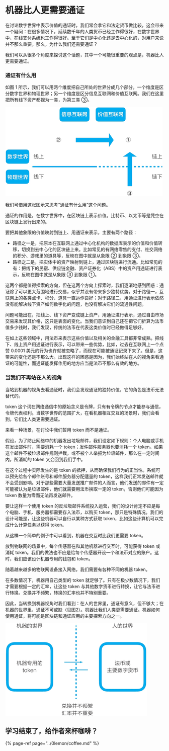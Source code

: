 # 机器比人更需要通证

在讨论数字世界中表示价值的通证时，我们常会拿它和法定货币做比较，这会带来一个疑问：在很多情况下，延续数千年的人类货币已经工作得很好，在数字世界中，在线支付系统也工作得很好。至于它们是中心化还是去中心化的，对用户来说并不那么重要。那么，为什么我们还需要通证？  
  
我们可以从很多个角度来探讨这个话题，其中一个可能很重要的观点是，机器比人更需要通证。

### 通证有什么用

如图 1 所示，我们可以用两个维度把自己所处的世界分成几个部分，一个维度是区分数字世界和物理世界；另一个维度是区分信息互联网和价值互联网。我们在这里把所有线下资产都视为一类，为第三类 ③。

![&#x56FE;1&#xFF1A;&#x4ECE;&#x56DB;&#x4E2A;&#x8C61;&#x9650;&#x770B;&#x901A;&#x8BC1;&#x7684;&#x7528;&#x9014;](../.gitbook/assets/image%20%28121%29.png)

  
我们可借用这张图示来思考“通证有什么用”这个问题。  
  
通证的作用是，在数字世界中，在区块链上表示价值。比特币、以太币等是凭空在区块链上发行出来的。  
  
要把其他象限的价值映射到链上、用通证来表示，主要有两个路径：

* 路径之一是，把原本在互联网上通过中心化机构的数据库表示的价值和价值转移，切换到去中心化的区块链上来。比如常见的有网络零售的支付、社交网络的积分、游戏里的道具等，反映在图中就是从象限 ② 到象限 ③。
* 路径之二是，把实体中的资产映射到链上，通过区块链进行流通。比如常见的有：把线下的民宿、供应链金融、资产证券化（ABS）中的资产用通证进行表示，反映在图中就是从象限 ③ 到象限 ①。

  
这两个都是值得探索的方向，但在这两个方向上探索时，我们逐渐地感到困惑：通证除了可以更大范围地进行交易，似乎并没有带来多少独特优势。对于路径一，互联网上的各类点卡、积分、道具一直运作良好；对于路径二，用通证进行表示依然没有能解决线下资产如何数字化的问题，也没有解决它们的流通性问题。  
  
问题可能出在，把线上、线下资产变成链上资产，用通证进行表示，通过自由市场交易来发现其价格，这只是表面的变化。当我们意识到自己还在把它们折算为法币值多少钱时，我们发现，传统的法币在代表这类价值时已经做得足够好。  
  
在如上这些领域中，用法币来表示这些价值以及相关的金融工具都非常成熟。把线下、线上资产用通证进行表示，可以带来一些优势，比如，过去在互联网上一个点赞 0.0001 美元的行为也许就被忽略了，而现在可能被通证记录下来了。但是，这带来的变化还是不那么大。出现这样的困惑是因为，我们始终站在人的视角来看通证的可能性，而通证能发挥作用的地方应当是法币不那么有效的地方。  


### 当我们不再站在人的视角

当站到机器的视角去看通证时，我们会发现通证的独特价值，它的角色是法币无法替代的。  
  
token 这个词在网络通信中的原始含义是令牌，只有有令牌的节点才能参与通信，令牌代表权利。当数字世界的范围扩大，在看机器相互交互的场景时，我们会看到，它们比人类更需要通证。  
  
来看一种场景，在讨论中我们暂用 token 而不是通证。  
  
假设，为了防止网络中的机器发出垃圾邮件，我们设定如下规则：个人电脑或手机在发出邮件时，需要消耗一个 token；发件邮件服务器也要消耗一个 token。如果这个邮件不被垃圾邮件规则拦截，或不被个人举报为垃圾邮件，那么在一定时间内，所消耗的 token 又会回到我们手中。  
  
在这个过程中实际发生的是 token 的抵押，从而确保我们行为的正当性。系统可以预先给各个邮件账号和邮件服务器分配适量的 token，这样我们正常发送邮件就不会受到影响。对于那些需要大量发送推广邮件的人而言，他们发送的邮件有一定可能被认为是垃圾邮件，他们就需要用法币换取一定的 token，否则他们可能因为 token 数量为零而无法再发送邮件。  
  
要让这样一个使用 token 的反垃圾邮件系统投入运营，我们的设计肯定不应是每个电脑、手机、服务器都需要存入法币，以购买 token，那只是特殊情况。我们的设计可能是，让这些机器可以自行以某种方式获取 token，比如这些计算机可以完成什么计算任务以获得 token。  
  
从这样一个简单的例子中可以看到，机器在交互时比我们更需要 token。  
  
放到物联网的场景中，每个传感器在和其他机器进行交互时，可能获得 token 或消耗 token。我们的做法也不应是给每个传感器开设一个和法币对应的账户。这时，我们应该设计机器专用的钱包和 token。  
  
随着越来越多的物联网设备接入网络，我们需要有各种不同的机器 token。  
  
在多数情况下，机器用自己类型的 token 就足够了。只有在极少数情况下，我们才需要根据一定的汇率，让这些 token 与其他数字货币进行转换，让它与法币进行转换。兑换并不频繁，转换的汇率也并不特别重要。  
  
因此，当转换到机器视角时我们看到：在人的世界里，通证有意义，但不够大；在机器的世界里，通证不可或缺（见图2）。机器比我们人类更需要通证。机器如何使用通证，将可能是区块链和通证应用的主要探索方向之一。

![&#x673A;&#x5668;&#x7684;&#x4E16;&#x754C;VS&#x4EBA;&#x7684;&#x4E16;&#x754C;](../.gitbook/assets/image%20%2862%29.png)

## 学习结束了，给作者来杯咖啡？

{% page-ref page="../0lemon/coffee.md" %}

